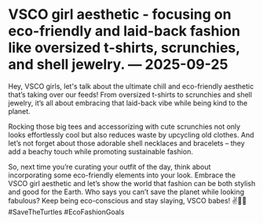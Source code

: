 # VSCO girl aesthetic - focusing on eco-friendly and laid-back fashion like oversized t-shirts, scrunchies, and shell jewelry. — 2025-09-25

Hey, VSCO girls, let's talk about the ultimate chill and eco-friendly aesthetic that’s taking over our feeds! From oversized t-shirts to scrunchies and shell jewelry, it’s all about embracing that laid-back vibe while being kind to the planet. 

Rocking those big tees and accessorizing with cute scrunchies not only looks effortlessly cool but also reduces waste by upcycling old clothes. And let’s not forget about those adorable shell necklaces and bracelets – they add a beachy touch while promoting sustainable fashion.

So, next time you’re curating your outfit of the day, think about incorporating some eco-friendly elements into your look. Embrace the VSCO girl aesthetic and let’s show the world that fashion can be both stylish and good for the Earth. Who says you can’t save the planet while looking fabulous? Keep being eco-conscious and stay slaying, VSCO babes! ✌️🐚🌿 #SaveTheTurtles #EcoFashionGoals